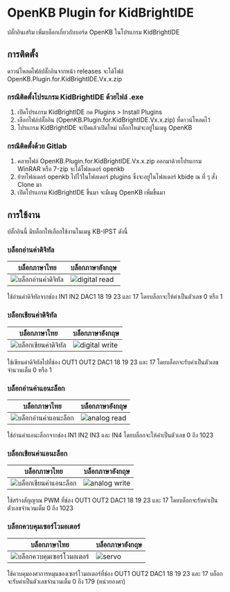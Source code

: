 # OpenKB Plugin for KidBrightIDE

ปลั๊กอินเสริม เพิ่มบล็อกเกี่ยวกับบอร์ด OpenKB ในโปรแกรม KidBrightIDE

## การติดตั้ง

ดาวน์โหลดไฟล์ปลั๊กอินจากหน้า releases จะได้ไฟล์ OpenKB.Plugin.for.KidBrightIDE.Vx.x.zip

### กรณีติดตั้งโปรแกรม KidBrightIDE ด้วยไฟล์ .exe

 1. เปิดโปรแกรม KidBrightIDE กด Plugins > Install Plugins
 2. เลือกไฟล์ปลั๊กอิน (OpenKB.Plugin.for.KidBrightIDE.Vx.x.zip) ที่ดาวน์โหลดไว้
 3. โปรแกรม KidBrightIDE จะปิดแล้วเปิดใหม่ บล็อกใหม่จะอยู่ในเมนู OpenKB

### กรณีติดตั้งด้วย Gitlab

 1. คลายไฟล์ OpenKB.Plugin.for.KidBrightIDE.Vx.x.zip ออกมาด้วยโปรแกรม WinRAR หรือ 7-zip จะได้โฟลเดอร์ openkb
 2. ย้ายโฟลเดอร์ openkb ไปไว้ในโฟลเดอร์ plugins ซึ่งจะอยู่ในโฟลเดอร์ kbide ณ ที่ ๆ สั่ง Clone มา
 5. เปิดโปรแกรม KidBrightIDE ขึ้นมา จะมีเมนู OpenKB เพิ่มขึ้นมา
 
## การใช้งาน
 
 ปลั๊กอินนี้ มีบล็อกให้เลือกใช้งานในเมนู KB-IPST ดังนี้

### บล็อกอ่านค่าดิจิทัล

| บล็อกภาษาไทย | บล็อกภาษาอังกฤษ |
|--|--|
| ![บล็อกอ่านค่าดิจิทัล](https://www.img.in.th/images/8308365051e3252c0f8ca72f74c417fd.png) | ![digital read](https://www.img.in.th/images/a0d25099e1eacfab73061f62382bd188.png) |ฃ

ใช้อ่านค่าดิจิทัลจากช่อง IN1 IN2 DAC1 18 19 23 และ 17 โดยบล็อกจะให้ค่าเป็นตัวเลข 0 หรือ 1

### บล็อกเขียนค่าดิจิทัล

| บล็อกภาษาไทย | บล็อกภาษาอังกฤษ |
|--|--|
| ![บล็อกเขียนค่าดิจิทัล](https://www.img.in.th/images/96fd5e46e2660a13541d18c727659a68.png) | ![digital write](https://www.img.in.th/images/68b9d66dee3e531d12e61d0fa650e722.png) |

ใช้เขียนค่าดิจิทัลไปที่ช่อง OUT1 OUT2 DAC1 18 19 23 และ 17 โดยบล็อกจะรับค่าเป็นตัวเลขจำนวนเต็ม 0 หรือ 1

### บล็อกอ่านค่าแอนะล็อก

| บล็อกภาษาไทย | บล็อกภาษาอังกฤษ |
|--|--|
| ![บล็อกอ่านค่าแอนะล็อก](https://sv1.picz.in.th/images/2019/10/22/gWjvVN.png) | ![analog read](https://www.img.in.th/images/7d2ba4941374c5cb62b1b43dd3c1f639.png) |

ใช้อ่านค่าแอนะล็อกจากช่อง IN1 IN2 IN3 และ IN4 โดยบล็อกจะให้ค่าเป็นตัวเลข 0 ถึง 1023

### บล็อกเขียนค่าแอนะล็อก

| บล็อกภาษาไทย | บล็อกภาษาอังกฤษ |
|--|--|
| ![บล็อกเขียนค่าแอนะล็อก](https://sv1.picz.in.th/images/2019/10/22/gWjLiQ.png) | ![analog write](https://www.img.in.th/images/2919c91f1eeff2d87458607cf1c54bf2.png) |

ใช้สร้างสัญญาณ PWM ที่ช่อง OUT1 OUT2 DAC1 18 19 23 และ 17 โดยบล็อกจะรับค่าเป็นตัวเลขจำนวนเต็ม 0 ถึง 1023

### บล็อกควบคุมเซอร์โวมอเตอร์

| บล็อกภาษาไทย | บล็อกภาษาอังกฤษ |
|--|--|
| ![บล็อกควบคุมเซอร์โวมอเตอร์](https://www.img.in.th/images/62d148d75138fa9a6622c331bcb0151b.png) | ![servo](https://www.img.in.th/images/48b6915526a71ede7efd85371b7069b7.png) |

ใช้ควบคุมองศาการหมุนของเซอร์โวมอเตอร์ที่ช่อง OUT1 OUT2 DAC1 18 19 23 และ 17 บล็อกจะรับค่าเป็นตัวเลขจำนวนเต็ม 0 ถึง 179 (หน่วยองศา)
